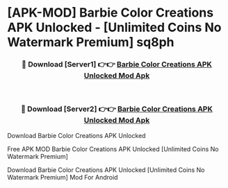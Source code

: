 # [APK-MOD] Barbie Color Creations APK Unlocked - [Unlimited Coins No Watermark Premium] sq8ph



<div align="center">
<h3>🔴 Download [Server1] 👉👉 <a href="https://momento.my/?title=Barbie_Color_Creations_APK_Unlocked">Barbie Color Creations APK Unlocked Mod Apk</a></h3><br>

<h3>🔴 Download [Server2] 👉👉 <a href="https://momento.my/?title=Barbie_Color_Creations_APK_Unlocked">Barbie Color Creations APK Unlocked Mod Apk</a></h3>
</div>



Download Barbie Color Creations APK Unlocked 

Free APK MOD Barbie Color Creations APK Unlocked [Unlimited Coins No Watermark Premium]

Download Barbie Color Creations APK Unlocked [Unlimited Coins No Watermark Premium] Mod For Android
